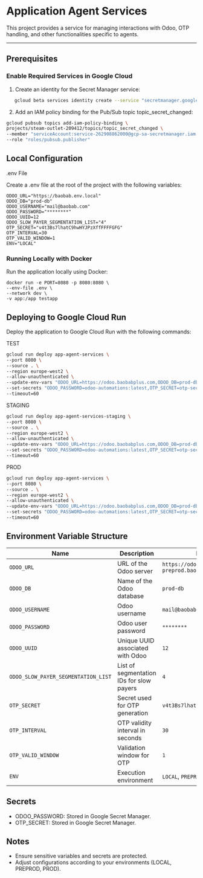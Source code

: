 # **Application Agent Services**

This project provides a service for managing interactions with Odoo, OTP handling, and other functionalities specific to agents.

---

## **Prerequisites**

### **Enable Required Services in Google Cloud**
1. Create an identity for the Secret Manager service:
```bash
   gcloud beta services identity create --service "secretmanager.googleapis.com" --project steam-outlet-209412
 ```
2. Add an IAM policy binding for the Pub/Sub topic topic_secret_changed:
```bash
gcloud pubsub topics add-iam-policy-binding \
projects/steam-outlet-209412/topics/topic_secret_changed \
--member "serviceAccount:service-262908862000@gcp-sa-secretmanager.iam.gserviceaccount.com" \
--role "roles/pubsub.publisher"
 ```
## Local Configuration
.env File

Create a .env file at the root of the project with the following variables:

```env
ODOO_URL="https://baobab.env.local"
ODOO_DB="prod-db"
ODOO_USERNAME="mail@baobab.com"
ODOO_PASSWORD="********"
ODOO_UUID=12
ODOO_SLOW_PAYER_SEGMENTATION_LIST="4"
OTP_SECRET="v4t3Bs7lhatC9hwHYJPzXffFFFFGFG"
OTP_INTERVAL=30
OTP_VALID_WINDOW=1
ENV="LOCAL"
```
### Running Locally with Docker
Run the application locally using Docker:

```
docker run -e PORT=8080 -p 8080:8080 \
--env-file .env \
--network dev \
-v app:/app testapp

```

## Deploying to Google Cloud Run
Deploy the application to Google Cloud Run with the following commands:

TEST
```bash
gcloud run deploy app-agent-services \
--port 8080 \
--source . \
--region europe-west2 \
--allow-unauthenticated \
--update-env-vars "ODOO_URL=https://odoo.baobabplus.com,ODOO_DB=prod-db,ODOO_USERNAME=automations,ODOO_UUID=12,ODOO_SLOW_PAYER_SEGMENTATION_LIST=4,OTP_INTERVAL=60,ENV=LOCAL,OTP_VALID_WINDOW=30,ACCESS_TOKEN_EXPIRE=60,REFRESH_TOKEN_EXPIRE=7" \
--set-secrets "ODOO_PASSWORD=odoo-automations:latest,OTP_SECRET=otp-secret:latest,ACCESS_TOKEN_SECRET=odoo-jwt-secret:latest,ACCESS_TOKEN_SECRET=mobile-mw-access-token-secret:latest,REFRESH_TOKEN_SECRET=mobile-mw-refresh-token-secret:latest" \
--timeout=60
```
STAGING
```bash
gcloud run deploy app-agent-services-staging \
--port 8080 \
--source . \
--region europe-west2 \
--allow-unauthenticated \
--update-env-vars "ODOO_URL=https://odoo.baobabplus.com,ODOO_DB=prod-db,ODOO_USERNAME=automations,ODOO_UUID=12,ODOO_SLOW_PAYER_SEGMENTATION_LIST=4,OTP_INTERVAL=60,ENV=LOCAL,OTP_VALID_WINDOW=30,ACCESS_TOKEN_EXPIRE=60,REFRESH_TOKEN_EXPIRE=7,SMS_URL=https://sms-webhook-middleware-gateway-3cs15c8g.nw.gateway.dev/sms/send" \
--set-secrets "ODOO_PASSWORD=odoo-automations:latest,OTP_SECRET=otp-secret:latest,ACCESS_TOKEN_SECRET=odoo-jwt-secret:latest,ACCESS_TOKEN_SECRET=mobile-mw-access-token-secret:latest,REFRESH_TOKEN_SECRET=mobile-mw-refresh-token-secret:latest,'API_KEY_SMS_REQUEST=api_key_sms_request:latest'" \
--timeout=60
```

PROD
```bash
gcloud run deploy app-agent-services \
--port 8080 \
--source . \
--region europe-west2 \
--allow-unauthenticated \
--update-env-vars "ODOO_URL=https://odoo.baobabplus.com,ODOO_DB=prod-db,ODOO_USERNAME=automations,ODOO_UUID=12,ODOO_SLOW_PAYER_SEGMENTATION_LIST=4,OTP_INTERVAL=60,ENV=PROD,OTP_VALID_WINDOW=30,ACCESS_TOKEN_EXPIRE=60,REFRESH_TOKEN_EXPIRE=7,SMS_URL=https://sms-webhook-middleware-gateway-3cs15c8g.nw.gateway.dev/sms/send" \
--set-secrets "ODOO_PASSWORD=odoo-automations:latest,OTP_SECRET=otp-secret:latest,ACCESS_TOKEN_SECRET=odoo-jwt-secret:latest,ACCESS_TOKEN_SECRET=mobile-mw-access-token-secret:latest,REFRESH_TOKEN_SECRET=mobile-mw-refresh-token-secret:latest,'API_KEY_SMS_REQUEST=api_key_sms_request:latest'" \
--timeout=60
```
## Environment Variable Structure
| Name                           | Description                                     | Example                                |
|--------------------------------|-------------------------------------------------|----------------------------------------|
| `ODOO_URL`                     | URL of the Odoo server                          | `https://odoo-preprod.baobabplus.com`  |
| `ODOO_DB`                      | Name of the Odoo database                       | `prod-db`                              |
| `ODOO_USERNAME`                | Odoo username                                  | `mail@baobab.com`                      |
| `ODOO_PASSWORD`                | Odoo user password                             | `********`                             |
| `ODOO_UUID`                    | Unique UUID associated with Odoo               | `12`                                   |
| `ODOO_SLOW_PAYER_SEGMENTATION_LIST` | List of segmentation IDs for slow payers        | `4`                                    |
| `OTP_SECRET`                   | Secret used for OTP generation                 | `v4t3Bs7lhatC9hwHYJPzXffFFFFGFG`       |
| `OTP_INTERVAL`                 | OTP validity interval in seconds               | `30`                                   |
| `OTP_VALID_WINDOW`             | Validation window for OTP                      | `1`                                    |
| `ENV`                          | Execution environment                          | `LOCAL`, `PREPROD`                     |


## Secrets
- ODOO_PASSWORD: Stored in Google Secret Manager.
- OTP_SECRET: Stored in Google Secret Manager.
## Notes
- Ensure sensitive variables and secrets are protected.
- Adjust configurations according to your environments (LOCAL, PREPROD, PROD).
